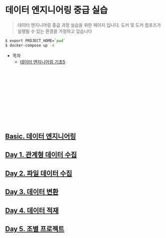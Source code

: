 # 데이터 엔지니어링 중급 실습
> 데이터 엔지니어링 중급 과정 실습을 위한 페이지 입니다. 도커 및 도커 컴포즈가 실행될 수 있는 환경을 가정하고 있습니다
```bash
$ export PROJECT_HOME=`pwd`
$ docker-compose up -d
```

* 목차
  * [데이터 엔지니어링 기초5](##Day-5.-조별-프로젝트)
<br>
<br>
<br>
<br>
<br>
<br>
<br>
<br>
<br>
<br>





## [Basic. 데이터 엔지니어링](https://github.com/psyoblade/data-engineer-intermediate-training/tree/master/basic)
        
## [Day 1. 관계형 데이터 수집](https://github.com/psyoblade/data-engineer-intermediate-training/tree/master/day1)
        
## [Day 2. 파일 데이터 수집](https://github.com/psyoblade/data-engineer-intermediate-training/tree/master/day2)
        
## [Day 3. 데이터 변환](https://github.com/psyoblade/data-engineer-intermediate-training/tree/master/day3)
        
## [Day 4. 데이터 적재](https://github.com/psyoblade/data-engineer-intermediate-training/tree/master/day4)
        
## [Day 5. 조별 프로젝트](https://github.com/psyoblade/data-engineer-intermediate-training/tree/master/day5)


